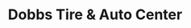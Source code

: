 ---
title: "Dobbs Tire & Auto Center"
url: /saint-louis/dobbs-tire-und-auto-center/
shop: Autowerkstatt
---